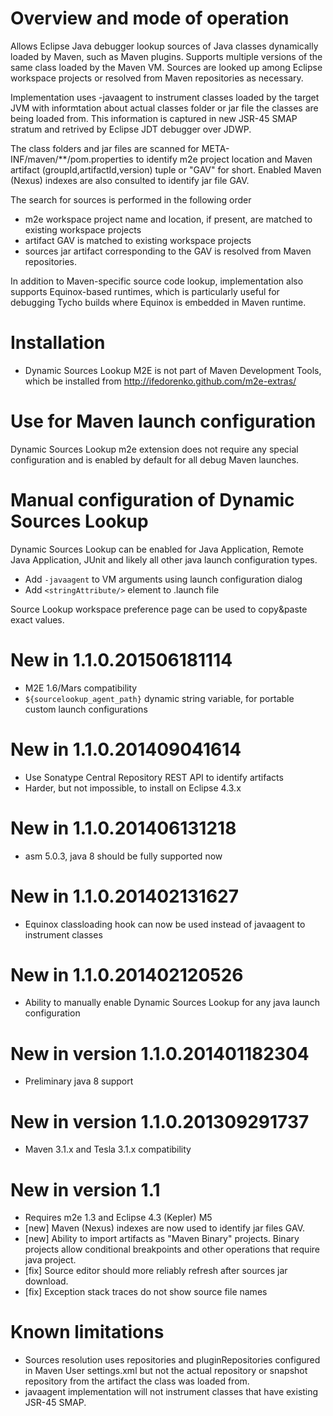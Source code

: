 # Overview and mode of operation

Allows Eclipse Java debugger lookup sources of Java classes dynamically loaded
by Maven, such as Maven plugins. Supports multiple versions of the same class
loaded by the Maven VM. Sources are looked up among Eclipse workspace projects
or resolved from Maven repositories as necessary.

Implementation uses -javaagent to instrument classes loaded by the target JVM
with informtation about actual classes folder or jar file the classes are
being loaded from. This information is captured in new JSR-45 SMAP stratum and
retrived by Eclipse JDT debugger over JDWP. 

The class folders and jar files are scanned for 
META-INF/maven/**/pom.properties to identify m2e project location and Maven 
artifact (groupId,artifactId,version) tuple or "GAV" for short. Enabled 
Maven (Nexus) indexes are also consulted to identify jar file GAV.  

The search for sources is performed in the following order
* m2e workspace project name and location, if present, are matched to existing
  workspace projects
* artifact GAV is matched to existing workspace projects
* sources jar artifact corresponding to the GAV is resolved from Maven
  repositories.

In addition to Maven-specific source code lookup, implementation also supports
Equinox-based runtimes, which is particularly useful for debugging Tycho builds
where Equinox is embedded in Maven runtime.

# Installation

* Dynamic Sources Lookup M2E is not part of Maven Development Tools, which be installed from 
  http://ifedorenko.github.com/m2e-extras/

# Use for Maven launch configuration

Dynamic Sources Lookup m2e extension does not require any special configuration
and is enabled by default for all debug Maven launches.

# Manual configuration of Dynamic Sources Lookup

Dynamic Sources Lookup can be enabled for Java Application, Remote Java Application, 
JUnit and likely all other java launch configuration types.

* Add `-javaagent` to VM arguments using launch configuration dialog
* Add `<stringAttribute/>` element to .launch file

Source Lookup workspace preference page can be used to copy&paste exact values.

# New in 1.1.0.201506181114
* M2E 1.6/Mars compatibility
* `${sourcelookup_agent_path}` dynamic string variable, for portable custom launch configurations

# New in 1.1.0.201409041614
* Use Sonatype Central Repository REST API to identify artifacts
* Harder, but not impossible, to install on Eclipse 4.3.x

# New in 1.1.0.201406131218
* asm 5.0.3, java 8 should be fully supported now

# New in 1.1.0.201402131627
* Equinox classloading hook can now be used instead of javaagent to instrument classes 

# New in 1.1.0.201402120526
* Ability to manually enable Dynamic Sources Lookup for any java launch configuration

# New in version 1.1.0.201401182304
* Preliminary java 8 support

# New in version 1.1.0.201309291737
* Maven 3.1.x and Tesla 3.1.x compatibility

# New in version 1.1

* Requires m2e 1.3 and Eclipse 4.3 (Kepler) M5
* [new] Maven (Nexus) indexes are now used to identify jar files GAV.
* [new] Ability to import artifacts as "Maven Binary" projects. Binary projects
  allow conditional breakpoints and other operations that require java project.
* [fix] Source editor should more reliably refresh after sources jar download.
* [fix] Exception stack traces do not show source file names  


# Known limitations

* Sources resolution uses repositories and pluginRepositories configured in
  Maven User settings.xml but not the actual repository or snapshot repository
  from <distributionManagement> the artifact the class was loaded from.
* javaagent implementation will not instrument classes that have existing
  JSR-45 SMAP.
